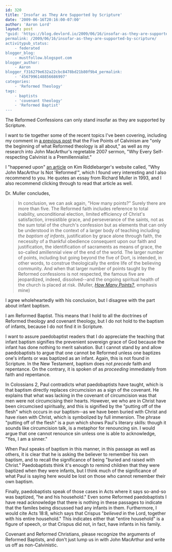```yaml
---
id: 320
title: 'Insofar as They Are Supported by Scripture'
date: '2009-06-16T20:16:00-07:00'
author: 'Aaron Lord'
layout: post
"guid: 'https://blog.devlord.io/2009/06/16/insofar-as-they-are-supported-by-scripture/'
permalink: /2009/06/16/insofar-as-they-are-supported-by-scripture/
activitypub_status:
    - federated
blogger_blog:
    - mustfollow.blogspot.com
blogger_author:
    - Aaron
blogger_f316279e632a22cbc8478bd21b80f9b4_permalink:
    - '4567996148856686997'
categories:
    - 'Reformed Theology'
tags:
    - baptists
    - 'covenant theology'
    - 'Reformed Baptist'
---
```


The Reformed Confessions can only stand insofar as they are supported by Scripture.

I want to tie together some of the recent topics I've been covering, including my comment in <a href="/2009/06/04/whats-the-big-idea/">a previous post</a> that the Five Points of Calvinism are "only the beginning of what Reformed theology is all about," as well as my research into John MacArthur's regretable 2007 sermon, "Why Every Self-respecting Calvinist is a Premillennialist."

I "happened upon" <a href="http://kimriddlebarger.squarespace.com/the-latest-post/2007/3/13/why-john-macarthur-is-not-reformed.html#comment723422">an article</a> on Kim Riddlebarger's website called, "Why John MacArthur Is Not 'Reformed'", which I found very interesting and I also recommend to you. He quotes an essay from Richard Muller in 1993, and I also recommend clicking through to read that article as well.

Dr. Muller concludes,
<blockquote>In conclusion, we can ask again, "How many points?" Surely there are more than five. The Reformed faith includes reference to total inability, unconditional election, limited efficiency of Christ's satisfaction, irresistible grace, and perseverance of the saints, not as the sum total of the church's confession but as elements that can only be understood in the context of a larger body of teaching including <em>the baptism of infants</em>, justification by grace alone through faith, the necessity of a thankful obedience consequent upon our faith and justification, the identification of sacraments as means of grace, the so-called amillennial view of the end of the world. The larger number of points, including but going beyond the five of Dort, is intended, in other words, to construe theologically the entire life of the believing community. And when that larger number of points taught by the Reformed confessions is not respected, the famous five are jeopardized, indeed, dissolved--and the ongoing spiritual health of the church is placed at risk. (Muller, <a href="http://kimriddlebarger.squarespace.com/how-many-points/"><em>How Many Points?</em></a>, emphasis mine)</blockquote>
I agree wholeheartedly with his conclusion, but I disagree with the part about infant baptism.

I am Reformed Baptist. This means that I hold to all the doctrines of Reformed theology and covenant theology, but I do not hold to the baptism of infants, because I do not find it in Scripture.

I want to assure paedobaptist readers that I do appreciate the teaching that infant baptism signifies the prevenient sovereign grace of God because the infant has done nothing to merit salvation. But I cannot stand by and allow paedobaptists to argue that one cannot be Reformed unless one baptizes one's infants or was baptized as an infant. Again, this is not found in Scripture. In the New Testament, baptism does not <em>precede</em> faith and repentance. On the contrary, it is spoken of as <em>proceeding</em> immediately from faith and repentance.

In Colossians 2, Paul contradicts what paedobaptists have taught, which is that baptism directly replaces circumcision as a sign of the covenant. He explains that what was lacking in the covenant of circumcision was that men were not circumcising their hearts. However, we who are in Christ have been circumcised spiritually, and this is signified by the "putting off of the flesh" which occurs in our baptism--as we have been buried with Christ and have risen with Christ, which is symbolized by full immersion. The phrase "putting off of the flesh" is a pun which shows Paul's literary skills: though it sounds like circumcision talk, is a metaphor for renouncing sin. I would argue that one cannot renounce sin unless one is able to acknowledge, "Yes, I am a sinner."

When Paul speaks of baptism in this manner, in this passage as well as others, it is clear that he is asking the believer to remember his own baptism, and to recall the significance of being "buried and raised with Christ." Paedobaptists think it's enough to remind children that they were baptized when they were infants, but I think much of the significance of what Paul is saying here would be lost on those who cannot remember their own baptism.

Finally, paedobaptists speak of those cases in Acts where it says so-and-so was baptized, "he and his household." Even some Reformed paedobaptists I have read acknowledge that there is nothing in these passages to indicate that the familes being discussed had any infants in them. Furthermore, I would cite Acts 18:8, which says that Crispus "<em>believed</em> in the Lord, together with his entire household." This indicates either that "entire household" is a figure of speech, or that Crispus did not, in fact, have infants in his family.

Covenant and Reformed Christians, please recognize the arguments of Reformed Baptists, and don't just lump us in with John MacArthur and write us off as non-Calvinistic.
<div class="blogger-post-footer"><img src="/insofar-as-they-are-supported-by-scripture/"" width="1" height="1" /></div>